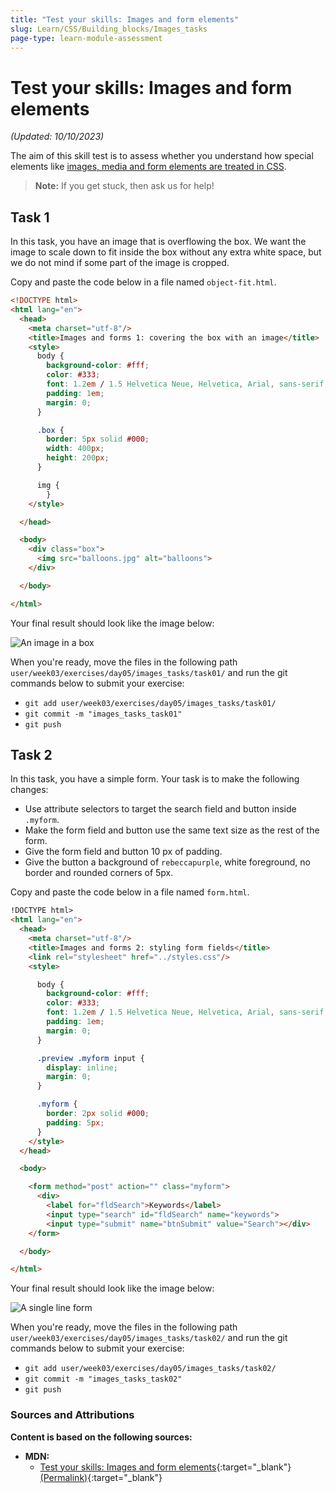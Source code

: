 ```yaml
---
title: "Test your skills: Images and form elements"
slug: Learn/CSS/Building_blocks/Images_tasks
page-type: learn-module-assessment
---
```


# Test your skills: Images and form elements

_(Updated: 10/10/2023)_

The aim of this skill test is to assess whether you understand how special elements like [images, media and form elements are treated in CSS](../../resources/css_building_blocks/images_media_form_elements/index.md).

> **Note:** If you get stuck, then ask us for help!

## Task 1

In this task, you have an image that is overflowing the box. We want the image to scale down to fit inside the box without any extra white space, but we do not mind if some part of the image is cropped.

Copy and paste the code below in a file named `object-fit.html`.

```html
<!DOCTYPE html>
<html lang="en">
  <head>
    <meta charset="utf-8"/>
    <title>Images and forms 1: covering the box with an image</title>
    <style>
      body {
        background-color: #fff;
        color: #333;
        font: 1.2em / 1.5 Helvetica Neue, Helvetica, Arial, sans-serif;
        padding: 1em;
        margin: 0;
      }

      .box {
        border: 5px solid #000;
        width: 400px;
        height: 200px;
      }

      img {
        }
    </style>

  </head>

  <body>
    <div class="box">
      <img src="balloons.jpg" alt="balloons">
    </div>

  </body>

</html>
```

Your final result should look like the image below:

![An image in a box](assets/mdn-images-object-fit.png)

When you're ready, move the files in the following path `user/week03/exercises/day05/images_tasks/task01/` and run the git commands below to submit your exercise:

- `git add user/week03/exercises/day05/images_tasks/task01/`
- `git commit -m "images_tasks_task01"`
- `git push`

## Task 2

In this task, you have a simple form. Your task is to make the following changes:

- Use attribute selectors to target the search field and button inside `.myform`.
- Make the form field and button use the same text size as the rest of the form.
- Give the form field and button 10 px of padding.
- Give the button a background of `rebeccapurple`, white foreground, no border and rounded corners of 5px.

Copy and paste the code below in a file named `form.html`.

```html
!DOCTYPE html>
<html lang="en">
  <head>
    <meta charset="utf-8"/>
    <title>Images and forms 2: styling form fields</title>
    <link rel="stylesheet" href="../styles.css"/>
    <style>

      body {
        background-color: #fff;
        color: #333;
        font: 1.2em / 1.5 Helvetica Neue, Helvetica, Arial, sans-serif;
        padding: 1em;
        margin: 0;
      }

      .preview .myform input {
        display: inline;
        margin: 0;
      }

      .myform {
        border: 2px solid #000;
        padding: 5px;
      }
    </style>
  </head>

  <body>

    <form method="post" action="" class="myform">
      <div>
        <label for="fldSearch">Keywords</label>
        <input type="search" id="fldSearch" name="keywords">
        <input type="submit" name="btnSubmit" value="Search"></div>
    </form>

  </body>

</html>
```

Your final result should look like the image below:

![A single line form](assets/mdn-images-form.png)

When you're ready, move the files in the following path `user/week03/exercises/day05/images_tasks/task02/` and run the git commands below to submit your exercise:

- `git add user/week03/exercises/day05/images_tasks/task02/`
- `git commit -m "images_tasks_task02"`
- `git push`

### Sources and Attributions

**Content is based on the following sources:**

- **MDN:**
  - [Test your skills: Images and form elements](https://developer.mozilla.org/en-US/docs/Learn/CSS/Building_blocks/Images_tasks){:target="_blank"} [(Permalink)](https://github.com/mdn/content/blob/bffe6c3486fa8cbaa2291a5e1cd67f704cf483bf/files/en-us/learn/css/building_blocks/images_tasks/index.md){:target="_blank"}
